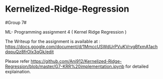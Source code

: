 # Kernelized-Ridge-Regression

#Group 7#

ML- Programming assignment 4 ( Kernel Ridge Regression )

The Writeup for the assignment is available at : https://docs.google.com/document/d/1MmccUSWdUrPVuKVrvgBfxmA1achdqpuQz8frOlx3qGk/edit

Please refer https://github.com/Ani912/Kernelized-Ridge-Regression/blob/master/G7-KRR%20implementation.ipynb for detailed explaination.
